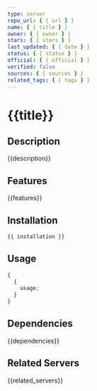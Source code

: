 ```yaml
---
type: server
repo_url: { { url } }
name: { { title } }
owner: { { owner } }
stars: { { stars } }
last_updated: { { date } }
status: { { status } }
official: { { official } }
verified: false
sources: { { sources } }
related_tags: { { tags } }
---
```


# {{title}}

## Description

{{description}}

## Features

{{features}}

## Installation

```bash
{{ installation }}
```

## Usage

```javascript
{
  {
    usage;
  }
}
```

## Dependencies

{{dependencies}}

## Related Servers

{{related_servers}}
